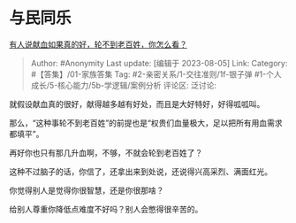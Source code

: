 # 与民同乐
[有人说献血如果真的好，轮不到老百姓，你怎么看？](https://www.zhihu.com/question/607114277/answer/3151772307)

> Author: #Anonymity
> Last update: [编辑于 2023-08-05]
> Link:
> Category: #【答集】/01-家族答集
> Tag: #2-亲密关系/1-交往准则/1f-银子弹  #1-个人成长/5-核心能力/5b-学逻辑/案例分析
> 评论区:
> 泛讨论:

就假设献血真的很好，献得越多越有好处，而且是大好特好，好得呱呱叫。

那么，“这种事轮不到老百姓”的前提也是“权贵们血量极大，足以把所有用血需求都填平”。

再好你也只有那几升血啊，不够，不就会轮到老百姓了？

这种不过脑子的话，你信了，还拿出来到处说，还说得兴高采烈、满面红光。

你觉得别人是觉得你很智慧，还是你很那啥？

给别人尊重你降低点难度不好吗？别人会憋得很辛苦的。
